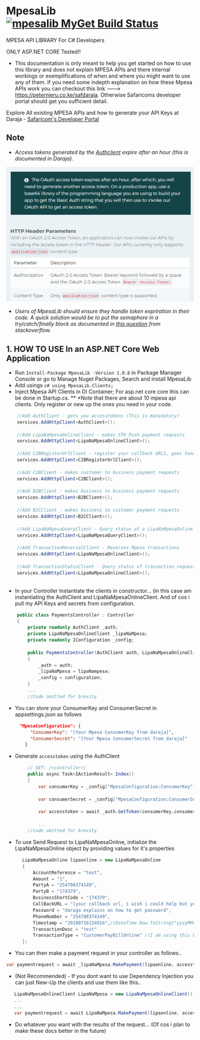 # MpesaLib [![mpesalib MyGet Build Status](https://www.myget.org/BuildSource/Badge/mpesalib?identifier=cf0f8e5c-2a40-41cf-8065-9f27db7e2678)](https://www.myget.org/)
 
MPESA API LIBRARY For C# Developers

ONLY ASP.NET CORE Tested!!

* This documentation is only meant to help you get started on how to use this library and does not explain MPESA APIs and there internal workings or exemplifications of when and where you might want to use any of them. If you need some indepth explanation on how these Mpesa APIs work you can checkout this link ---> https://peternjeru.co.ke/safdaraja. Otherwise Safaricoms developer portal should get you sufficient detail.

Explore All existing MPESA APIs and how to generate your API Keys at Daraja - [Safaricom's Developer Portal](https://developer.safaricom.co.ke/apis-explorer)

## Note
* *Access tokens generated by the [Authclient](https://github.com/ayiemba/MpesaLib/blob/master/src/MpesaLib/Clients/AuthClient.cs) expire after an hour (this is documented in Daraja).* 

![Accesstoken Expirition period](screenshots/accesstoken.png)

* *Users of MpesaLib should ensure they handle token expriration in their code. A quick solution would be to put the semaphore in a try/catch/finally block as documented in [this question](https://stackoverflow.com/questions/49304326/refresh-token-using-static-httpclient) from stackoverflow.*

## 1. HOW TO USE In an ASP.NET Core Web Application

* Run `Install-Package MpesaLib -Version 1.0.8` in Package Manager Console or go to Manage Nuget Packages, Search and install MpesaLib
* Add usings ```c# using MpesaLib.Clients; ```
* Inject Mpesa API Clients in DI Container; For asp.net core core this can be done in Startup.cs. 
** *Note that there are about 10 mpesa api clients. Only register or new up the ones you need in your code.

```c#
    //Add AuthClient - gets you accesstokens (This is manadatory)
    services.AddHttpClient<AuthClient>();
    
    //Add LipaNaMpesaOnlineClient - makes STK Push payment requests
    services.AddHttpClient<LipaNaMpesaOnlineClient>();
    
    //Add C2BRegisterUrlClient - register your callback URLS, goes hand-in-hand with the C2BClient
    services.AddHttpClient<C2BRegisterUrlClient>();
    
    //Add C2BClient - makes customer to business payment requests 
    services.AddHttpClient<C2BClient>();
    
    //Add B2BClient - makes business to business payment requests
    services.AddHttpClient<B2BClient>();
    
    //Add B2CClient - makes business to customer payment requests
    services.AddHttpClient<B2CClient>();
    
    //Add LipaNaMpesaQueryClient - Query status of a LipaNaMpesaOnline Payment request
    services.AddHttpClient<LipaNaMpesaQueryClient>();
    
    //Add TransactionReversalClient - Reverses Mpesa transactions
    services.AddHttpClient<LipaNaMpesaOnlineClient>();
    
    //Add TransactionStatusClient - Query status of transaction requests
    services.AddHttpClient<LipaNaMpesaOnlineClient>();   
    
```
* In your Controller Instantiate the clients in constructor... (in this case am instantiating the AuthClient and LipaNaMpesaOnlineClient. And of cos i pull my API Keys and secrets from configuration.

```c#
    public class PaymentsController : Controller
    {
        private readonly AuthClient _auth;
        private LipaNaMpesaOnlineClient _lipaNaMpesa;        
        private readonly IConfiguration _config;

        public PaymentsController(AuthClient auth, LipaNaMpesaOnlineClient lipaNampesa, IConfiguration configuration)
        {
            _auth = auth;
            _lipaNaMpesa = lipaNampesa;            
            _config = configuration;
        }
        ...
        //Code omitted for brevity
```
* You can store your ConsumerKey and ConsumerSecret in appsettings.json as follows

```json
     "MpesaConfiguration": {
         "ConsumerKey": "[Your Mpesa ConsumerKey from daraja]",
         "ConsumerSecret": "[Your Mpesa ConsumerSecret from daraja]"
       }
```

* Generate `accesstoken` using the AuthClient

```c#
        // GET: /<controller>/
        public async Task<IActionResult> Index()
        {
            var consumerKey = _config["MpesaConfiguration:ConsumerKey"];

            var consumerSecret = _config["MpesaConfiguration:ConsumerSecret"];

            var accesstoken = await _auth.GetToken(consumerKey,consumerSecret);
            
            ...
        //code omitted for brevity
```

* To use Send Request to LipaNaMpesaOnline, initialize the LipaNaMpesaOnline object by providing values for it's properties

```c#
      LipaNaMpesaOnline lipaonline = new LipaNaMpesaOnline
      {
          AccountReference = "test",
          Amount = "1",
          PartyA = "254708374149",
          PartyB = "174379",
          BusinessShortCode = "174379",
          CallBackURL = "[your callback url, i wish i could help but you'll have to write your own]",
          Password = "daraga explains on how to get password",
          PhoneNumber = "254708374149",
          Timestamp = "20180716124916",//DateTime.Now.ToString("yyyyMMddHHmmss"),
          TransactionDesc = "test"
          TransactionType = "CustomerPayBillOnline" //I am using this by default, you might wanna check the other option
      };
```

* You can then make a payment request in your controller as follows..

```c#
var paymentrequest = await _lipaNaMpesa.MakePayment(lipaonline, accesstoken);
```

* (Not Recommended) - If you dont want to use Dependency Injection you can just New-Up the clients and use them like this..
```c#
   LipaNaMpesaOnlineClient LipaNaMpesa = new LipaNaMpesaOnlineClient();
   ...
   ...
   var paymentrequest = await LipaNaMpesa.MakePayment(lipaonline, accesstoken);
```
* Do whatever you want with the results of the request... (Of cos i plan to make these docs better in the future)

